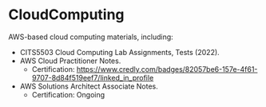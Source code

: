 # CloudComputing

AWS-based cloud computing materials, including:
 - CITS5503 Cloud Computing Lab Assignments, Tests (2022).
 - AWS Cloud Practitioner Notes.
   - Certification: https://www.credly.com/badges/82057be6-157e-4f61-9707-8d84f519eef7/linked_in_profile
 - AWS Solutions Architect Associate Notes.
   - Certification: Ongoing


